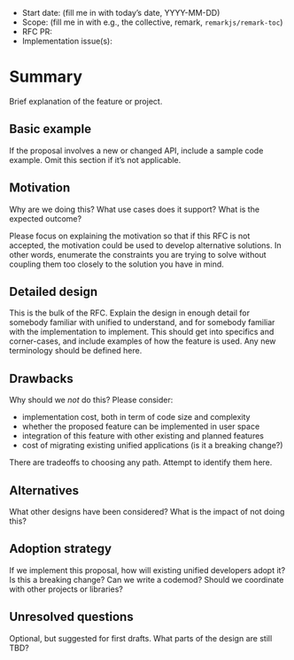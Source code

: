 *   Start date: (fill me in with today’s date, YYYY-MM-DD)
*   Scope: (fill me in with e.g., the collective, remark, `remarkjs/remark-toc`)
*   RFC PR: <!-- leave this empty -->
*   Implementation issue(s): <!-- leave this empty -->

# Summary

Brief explanation of the feature or project.

## Basic example

If the proposal involves a new or changed API, include a sample code example.
Omit this section if it’s not applicable.

## Motivation

Why are we doing this?
What use cases does it support?
What is the expected outcome?

Please focus on explaining the motivation so that if this RFC is not accepted,
the motivation could be used to develop alternative solutions.
In other words, enumerate the constraints you are trying to solve without
coupling them too closely to the solution you have in mind.

## Detailed design

This is the bulk of the RFC.
Explain the design in enough detail for somebody familiar with unified to
understand, and for somebody familiar with the implementation to implement.
This should get into specifics and corner-cases, and include examples of how the
feature is used.
Any new terminology should be defined here.

## Drawbacks

Why should we *not* do this?
Please consider:

*   implementation cost, both in term of code size and complexity
*   whether the proposed feature can be implemented in user space
*   integration of this feature with other existing and planned features
*   cost of migrating existing unified applications (is it a breaking change?)

There are tradeoffs to choosing any path.
Attempt to identify them here.

## Alternatives

What other designs have been considered?
What is the impact of not doing this?

## Adoption strategy

If we implement this proposal, how will existing unified developers adopt it?
Is this a breaking change?
Can we write a codemod?
Should we coordinate with other projects or libraries?

## Unresolved questions

Optional, but suggested for first drafts.
What parts of the design are still TBD?
